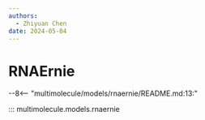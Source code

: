 ```yaml
---
authors:
  - Zhiyuan Chen
date: 2024-05-04
---
```


# RNAErnie

--8<-- "multimolecule/models/rnaernie/README.md:13:"

::: multimolecule.models.rnaernie

